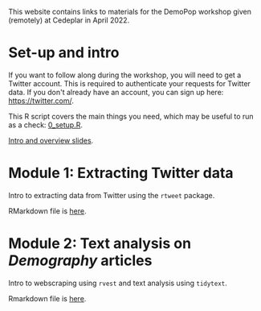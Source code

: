 

This website contains links to materials for the DemoPop workshop given (remotely) at Cedeplar in April 2022. 

# Set-up and intro

If you want to follow along during the workshop, you will need to get a Twitter account. This is required to authenticate your requests for Twitter data. If you don't already have an account, you can sign up here: https://twitter.com/.

This R script covers the main things you need, which may be useful to run as a check: [0_setup.R](https://github.com/MJAlexander/demopop-workshop/blob/main/code/0_setup.R).

[Intro and overview slides](https://github.com/MJAlexander/demopop-workshop/blob/gh-pages/intro_overview.html).

# Module 1: Extracting Twitter data

Intro to extracting data from Twitter using the `rtweet` package.

RMarkdown file is [here](https://github.com/MJAlexander/demopop-workshop/blob/main/rmd/1_tweets.Rmd).

# Module 2: Text analysis on *Demography* articles

Intro to webscraping using `rvest` and text analysis using `tidytext`.

Rmarkdown file is [here](https://github.com/MJAlexander/demopop-workshop/blob/main/rmd/2_articles.Rmd).

